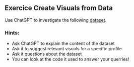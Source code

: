 ## Exercice Create Visuals from Data

Use ChatGPT to investigate the following [dataset](libraries.csv). 

### Hints:
- Ask ChatGPT to explain the content of the dataset
- Ask it to suggest relevant visuals for a specific profile
- Ask it questions about the dataset
- You can look at the code it used to answer your querries!